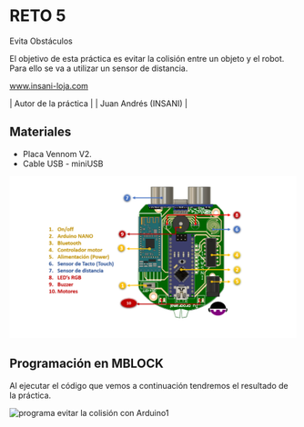 # RETO 5

Evita Obstáculos

El objetivo de esta práctica es evitar la colisión entre un objeto y el robot. Para ello se va a utilizar un sensor de distancia.




www.insani-loja.com

| Autor de la práctica |
| Juan Andrés (INSANI) |


## Materiales
- Placa Vennom V2.
- Cable USB - miniUSB

![Placa de programacion Vennom](https://github.com/jandrs300/Bloques_M/blob/master/ejemplos_vennom/Version_2/placa-version2.png)



## Programación en MBLOCK
Al ejecutar el código que vemos a continuación tendremos el resultado de la práctica.


![programa evitar la colisión con Arduino1](https://github.com/Insani01/Tutoriales/blob/master/RETOS/ACT5/ACT5.png)
